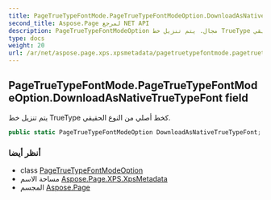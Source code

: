 ```yaml
---
title: PageTrueTypeFontMode.PageTrueTypeFontModeOption.DownloadAsNativeTrueTypeFont
second_title: Aspose.Page لمرجع NET API
description: PageTrueTypeFontModeOption مجال. يتم تنزيل خط TrueType كخط أصلي من النوع الحقيقي.
type: docs
weight: 20
url: /ar/net/aspose.page.xps.xpsmetadata/pagetruetypefontmode.pagetruetypefontmodeoption/downloadasnativetruetypefont/
---
```

## PageTrueTypeFontMode.PageTrueTypeFontModeOption.DownloadAsNativeTrueTypeFont field

يتم تنزيل خط TrueType كخط أصلي من النوع الحقيقي.

```csharp
public static PageTrueTypeFontModeOption DownloadAsNativeTrueTypeFont;
```

### أنظر أيضا

* class [PageTrueTypeFontModeOption](../)
* مساحة الاسم [Aspose.Page.XPS.XpsMetadata](../../pagetruetypefontmode.pagetruetypefontmodeoption/)
* المجسم [Aspose.Page](../../../)


